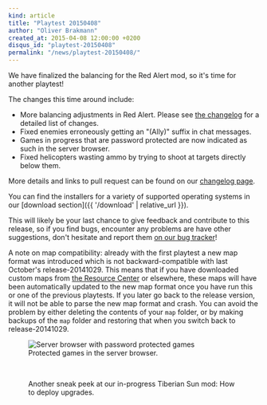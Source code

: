 ```yaml
---
kind: article
title: "Playtest 20150408"
author: "Oliver Brakmann"
created_at: 2015-04-08 12:00:00 +0200
disqus_id: "playtest-20150408"
permalink: "/news/playtest-20150408/"
---
```


We have finalized the balancing for the Red Alert mod, so it's time for another playtest!

The changes this time around include:

  - More balancing adjustments in Red Alert. Please see [the changelog](https://github.com/OpenRA/OpenRA/wiki/Historical-Changelogs) for a detailed list of changes.
  - Fixed enemies erroneously getting an "(Ally)" suffix in chat messages.
  - Games in progress that are password protected are now indicated as such in the server browser.
  - Fixed helicopters wasting ammo by trying to shoot at targets directly below them.

More details and links to pull request can be found on our [changelog page](https://github.com/OpenRA/OpenRA/wiki/Changelog/7feb963abea97f3166dc52dc30fd03648fa18793).

You can find the installers for a variety of supported operating systems in our [download section]({{ '/download' | relative_url }}).

This will likely be your last chance to give feedback and contribute to this release, so if you find bugs, encounter any problems are have other suggestions, don't hesitate and report them [on our bug tracker](https://bugs.openra.net)!

A note on map compatibility: already with the first playtest a new map format was introduced which is not backward-compatible with last October's release-20141029. This means that if you have downloaded custom maps from [the Resource Center](https://resource.openra.net) or elsewhere, these maps will have been automatically updated to the new map format once you have run this or one of the previous playtests. If you later go back to the release version, it will not be able to parse the new map format and crash. You can avoid the problem by either deleting the contents of your `map` folder, or by making backups of the `map` folder and restoring that when you switch back to release-20141029.

<figure>
  <img src="{{ '/images/news/20150408-d2k-serverbrowser.png' | relative_url }}" alt="Server browser with password protected games" />
  <figcaption>Protected games in the server browser.</figcaption>
</figure>
<br />
<figure>
  <lite-youtube videoid="SBU8XYuFk0M"></lite-youtube>
  <figcaption>Another sneak peek at our in-progress Tiberian Sun mod: How to deploy upgrades.</figcaption>
</figure>
